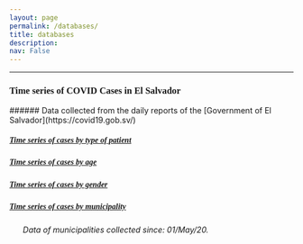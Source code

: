 ```yaml
---
layout: page
permalink: /databases/
title: databases
description: 
nav: False
---
```


***
<h3 class="card-title text" style="font-family:'Playfair Display', serif"> Time series of COVID Cases in El Salvador </h3>
###### Data collected from the daily reports of the [Government of El Salvador](https://covid19.gob.sv/)

<br/>

<h5 class="card-title text" style="font-family:'Playfair Display', serif; text-align: left">
    <i class="fas fa-file-csv"></i>
    <a href="https://elenocastro.github.io/databases/covid_el_salvador/covid_el_salvador_patients_timeserie.csv" target="blank">Time series of cases by type of patient</a> 
</h5>

<h5 class="card-title text" style="font-family:'Playfair Display', serif; text-align: left">
    <i class="fas fa-file-csv"></i>
    <a href="https://elenocastro.github.io/databases/covid_el_salvador/covid_el_salvador_age_timeserie.csv" target="blank">Time series of cases by age</a> 
</h5>

<h5 class="card-title text" style="font-family:'Playfair Display', serif; text-align: left">
    <i class="fas fa-file-csv"></i>
    <a href="https://elenocastro.github.io/databases/covid_el_salvador/covid_el_salvador_sex_timeserie.csv" target="blank">Time series of cases by gender</a> 
</h5>

<h5 class="card-title text" style="font-family:'Playfair Display', serif; text-align: left">
    <i class="fas fa-file-csv"></i>
    <a href="https://elenocastro.github.io/databases/covid_el_salvador/covid_el_salvador_municipios_timeserie.csv" target="blank">Time series of cases by municipality</a> 
</h5>


<ul style = "font-style: italic; text-align: left">
    Data of municipalities collected since: 01/May/20. 
</ul>